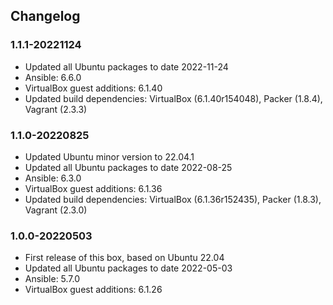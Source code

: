 ## Changelog

### 1.1.1-20221124
* Updated all Ubuntu packages to date 2022-11-24
* Ansible: 6.6.0
* VirtualBox guest additions: 6.1.40
* Updated build dependencies: VirtualBox (6.1.40r154048), Packer (1.8.4), Vagrant (2.3.3)

### 1.1.0-20220825
* Updated Ubuntu minor version to 22.04.1
* Updated all Ubuntu packages to date 2022-08-25
* Ansible: 6.3.0
* VirtualBox guest additions: 6.1.36
* Updated build dependencies: VirtualBox (6.1.36r152435), Packer (1.8.3), Vagrant (2.3.0)

### 1.0.0-20220503
* First release of this box, based on Ubuntu 22.04
* Updated all Ubuntu packages to date 2022-05-03
* Ansible: 5.7.0
* VirtualBox guest additions: 6.1.26